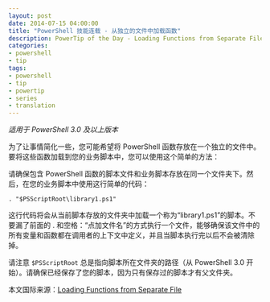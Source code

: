 ```yaml
---
layout: post
date: 2014-07-15 04:00:00
title: "PowerShell 技能连载 - 从独立的文件中加载函数"
description: PowerTip of the Day - Loading Functions from Separate File
categories:
- powershell
- tip
tags:
- powershell
- tip
- powertip
- series
- translation
---
```

_适用于 PowerShell 3.0 及以上版本_

为了让事情简化一些，您可能希望将 PowerShell 函数存放在一个独立的文件中。要将这些函数加载到您的业务脚本中，您可以使用这个简单的方法：

请确保包含 PowerShell 函数的脚本文件和业务脚本存放在同一个文件夹下。然后，在您的业务脚本中使用这行简单的代码：

    . "$PSScriptRoot\library1.ps1"

这行代码将会从当前脚本存放的文件夹中加载一个称为“library1.ps1”的脚本。不要漏了前面的 . 和空格：“点加文件名”的方式执行一个文件，能够确保该文件中的所有变量和函数都在调用者的上下文中定义，并且当脚本执行完以后不会被清除掉。

请注意 `$PSScriptRoot` 总是指向脚本所在文件夹的路径（从 PowerShell 3.0 开始）。请确保已经保存了您的脚本，因为只有保存过的脚本才有父文件夹。

<!--more-->
本文国际来源：[Loading Functions from Separate File](http://community.idera.com/powershell/powertips/b/tips/posts/loading-functions-from-separate-file)
